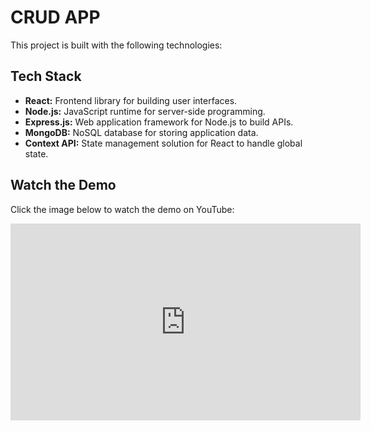 # CRUD APP
This project is built with the following technologies:

## Tech Stack

- **React:** Frontend library for building user interfaces.
- **Node.js:** JavaScript runtime for server-side programming.
- **Express.js:** Web application framework for Node.js to build APIs.
- **MongoDB:** NoSQL database for storing application data.
- **Context API:** State management solution for React to handle global state.

## Watch the Demo

Click the image below to watch the demo on YouTube:

<iframe width="560" height="315" src="https://youtu.be/BUpuE8V9L_4" frameborder="0" allow="accelerometer; autoplay; encrypted-media; gyroscope; picture-in-picture" allowfullscreen></iframe>

